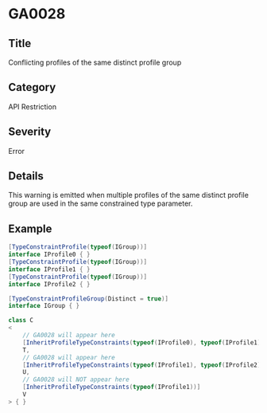 # GA0028

## Title
Conflicting profiles of the same distinct profile group

## Category
API Restriction

## Severity
Error

## Details
This warning is emitted when multiple profiles of the same distinct profile group are used in the same constrained type parameter.

## Example
```csharp
[TypeConstraintProfile(typeof(IGroup))]
interface IProfile0 { }
[TypeConstraintProfile(typeof(IGroup))]
interface IProfile1 { }
[TypeConstraintProfile(typeof(IGroup))]
interface IProfile2 { }

[TypeConstraintProfileGroup(Distinct = true)]
interface IGroup { }

class C
<
    // GA0028 will appear here
    [InheritProfileTypeConstraints(typeof(IProfile0), typeof(IProfile1))]
    T,
    // GA0028 will appear here
    [InheritProfileTypeConstraints(typeof(IProfile1), typeof(IProfile2))]
    U,
    // GA0028 will NOT appear here
    [InheritProfileTypeConstraints(typeof(IProfile1))]
    V
> { }
```